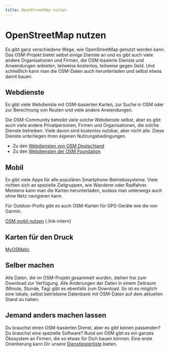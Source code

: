 ```yaml
---
title: OpenStreetMap nutzen
---
```


# OpenStreetMap nutzen

Es gibt ganz verschiedene Wege, wie OpenStreetMap genutzt werden kann. Das
OSM-Projekt bietet selbst einige Dienste an und es gibt auch viele andere
Organisationen und Firmen, die OSM-basierte Dienste und Anwendungen anbieten,
teilweise kostenlos, teilweise gegen Geld. Und schließlich kann man die
OSM-Daten auch herunterladen und selbst etwas damit bauen.

## Webdienste

Es gibt viele Webdienste mit OSM-basierten Karten, zur Suche in OSM oder
zur Berechnung von Routen und viele andere Anwendungen.

Die OSM-Community betreibt viele solche Webdienste selbst, aber es gibt auch
viele andere Privatpersonen, Firmen und Organisationen, die solche Dienste
betreiben. Viele davon sind kostenlos nutzbar, aber nicht alle.
Diese Dienste unterliegen ihren eigenen Nutzungsbedingungen.

* Zu den [Webdiensten von OSM Deutschland](dienste-osm-de)
* Zu den [Webdiensten der OSM Foundation](dienste-osm-org)

## Mobil

Es gibt viele Apps für alle populären Smartphone-Betriebssysteme. Viele richten
sich an spezielle Zielgruppen, wie Wanderer oder Radfahrer. Meistens kann man
die Karten herunterladen, sodass man unterwegs auch ohne Netz navigieren kann.

Für Outdoor-Profis gibt es auch OSM-Karten für GPS-Geräte wie die von Garmin.

[OSM mobil nutzen](/nutzen/mobil/)
{.link-intern}

## Karten für den Druck

[MyOSMatic](https://print.get-map.org/)

## Selber machen

Alle Daten, die im OSM-Projekt gesammelt wurden, stehen frei zum Download zur
Verfügung. Alle Änderungen der Daten in einem Zeitraum (Minute, Stunde, Tag)
gibt es ebenfalls zum Download. So ist es möglich eine lokale, selbst
betriebene Datenbank mit OSM-Daten auf dem aktuellen Stand zu halten.

## Jemand anders machen lassen

Du brauchst einen OSM-basierten Dienst, aber es gibt keinen passenden? Du
brauchst eine spezielle Software? Rund um OSM gibt es ein ganzes Ökosystem an
Firmen, die so etwas für Dich bauen können. Eine erste Orientierung kann Dir
unsere [Dienstleisterliste](https://dienstleister.fossgis.de/) bieten.

